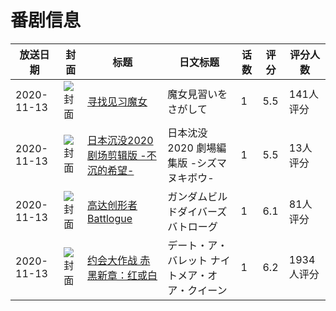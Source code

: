 # 番剧信息

|放送日期|封面|标题|日文标题|话数|评分|评分人数|
|---|---|---|---|---|---|---|
|2020-11-13|![封面](https://lain.bgm.tv/pic/cover/c/dc/c7/278898_AzLA1.jpg)|[寻找见习魔女](https://bangumi.tv/subject/278898)|魔女見習いをさがして|1|5.5|141人评分|
|2020-11-13|![封面](https://lain.bgm.tv/pic/cover/c/45/73/314069_Tp4HT.jpg)|[日本沉没2020 剧场剪辑版 -不沉的希望-](https://bangumi.tv/subject/314069)|日本沈没2020 劇場編集版 -シズマヌキボウ-|1|5.5|13人评分|
|2020-11-13|![封面](https://lain.bgm.tv/pic/cover/c/a7/49/319448_zsG4r.jpg)|[高达创形者 Battlogue](https://bangumi.tv/subject/319448)|ガンダムビルドダイバーズ バトローグ|1|6.1|81人评分|
|2020-11-13|![封面](https://lain.bgm.tv/pic/cover/c/7d/d1/310178_fmSFj.jpg)|[约会大作战 赤黑新章：红或白](https://bangumi.tv/subject/310178)|デート・ア・バレット ナイトメア・オア・クイーン|1|6.2|1934人评分|

